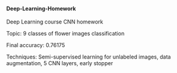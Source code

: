 #### Deep-Learning-Homework
Deep Learning course CNN homework

Topic: 9 classes of flower images classification

Final accuracy: 0.76175

Techniques: Semi-supervised learning for unlabeled images, data augmentation, 5 CNN layers, early stopper
